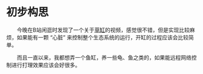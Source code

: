 # 初步构思

&emsp;&emsp;今晚在B站闲逛时发现了一个关于[草缸](https://www.bilibili.com/video/BV1Dy4y147bH)的视频，感觉很不错，但是实现比较麻烦，如果能有一颗 “心脏” 来控制整个生态系统的运行，开缸的过程应该会比较简单。

&emsp;&emsp;而且一直以来，我都想弄一个鱼缸，养一些龟、鱼之类的，如果能远程网络控制进行打理效果应该会好很多。

